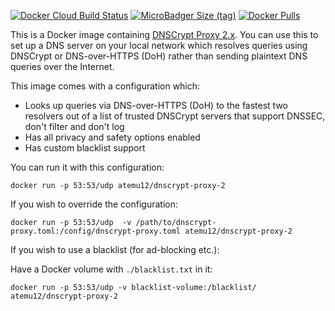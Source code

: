 [![Docker Cloud Build Status](https://img.shields.io/docker/cloud/build/atemu12/dnscrypt-proxy-2.svg)](https://hub.docker.com/r/atemu12/dnscrypt-proxy-2)
[![MicroBadger Size (tag)](https://img.shields.io/microbadger/image-size/atemu12/dnscrypt-proxy-2/latest.svg)](https://hub.docker.com/r/atemu12/dnscrypt-proxy-2)
[![Docker Pulls](https://img.shields.io/docker/pulls/atemu12/dnscrypt-proxy-2.svg)](https://hub.docker.com/r/atemu12/dnscrypt-proxy-2)

This is a Docker image containing [DNSCrypt Proxy 2.x](https://github.com/DNSCrypt/dnscrypt-proxy). You can use this to set up a DNS server on your local network which resolves queries using DNSCrypt or DNS-over-HTTPS (DoH) rather than sending plaintext DNS queries over the Internet.

This image comes with a configuration which:

* Looks up queries via DNS-over-HTTPS (DoH) to the fastest two resolvers out of a list of trusted DNSCrypt servers that support DNSSEC, don't filter and don't log
* Has all privacy and safety options enabled
* Has custom blacklist support

You can run it with this configuration:

`docker run -p 53:53/udp atemu12/dnscrypt-proxy-2`

If you wish to override the configuration:

`docker run -p 53:53/udp  -v /path/to/dnscrypt-proxy.toml:/config/dnscrypt-proxy.toml atemu12/dnscrypt-proxy-2`

If you wish to use a blacklist (for ad-blocking etc.):

Have a Docker volume with `./blacklist.txt` in it:

`docker run -p 53:53/udp -v blacklist-volume:/blacklist/ atemu12/dnscrypt-proxy-2`
